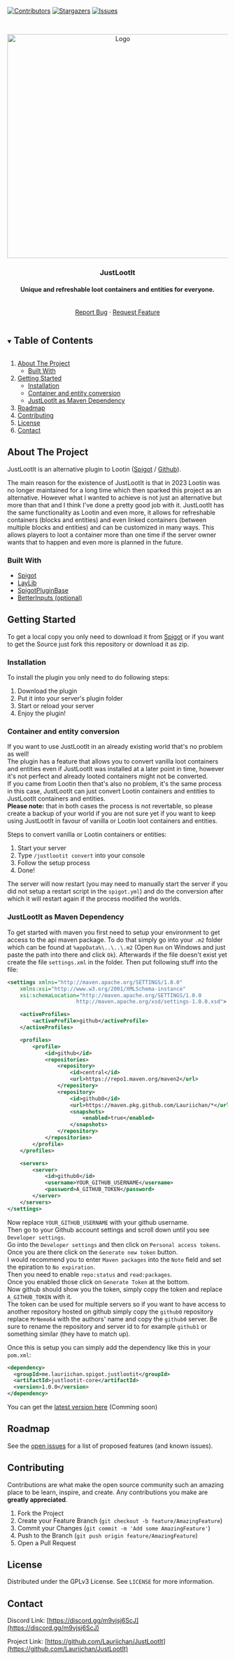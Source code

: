 [![Contributors][contributors-shield]][contributors-url]
[![Stargazers][stars-shield]][stars-url]
[![Issues][issues-shield]][issues-url]

<br />
<p align="center">
  <a href="https://github.com/Lauriichan/JustLootIt">
    <img src="https://raw.githubusercontent.com/Lauriichan/JustLootIt/master/JustLootIt-Icon.png" alt="Logo" width="512"/>
  </a>

  <h3 align="center">JustLootIt</h3>
  <h4 align="center">Unique and refreshable loot containers and entities for everyone.</h4>

  <p align="center">
    <br />
    <a href="https://github.com/Lauriichan/JustLootIt/issues/new">Report Bug</a>
    ·
    <a href="https://github.com/Lauriichan/JustLootIt/issues/new">Request Feature</a>
  </p>
</p>




<!-- TABLE OF CONTENTS -->
<details open="open">
  <summary><h2 style="display: inline-block">Table of Contents</h2></summary>
  <ol>
    <li>
      <a href="#about-the-project">About The Project</a>
      <ul>
        <li><a href="#built-with">Built With</a></li>
      </ul>
    </li>
    <li>
      <a href="#getting-started">Getting Started</a>
      <ul>
        <li><a href="#installation">Installation</a></li>
        <li><a href="#container-and-entity-conversion">Container and entity conversion</a></li>
        <li><a href="#justlootit-as-maven-dependency">JustLootIt as Maven Dependency</a></li>
      </ul>
    </li>
    <li><a href="#roadmap">Roadmap</a></li>
    <li><a href="#contributing">Contributing</a></li>
    <li><a href="#license">License</a></li>
    <li><a href="#contact">Contact</a></li>
  </ol>
</details>



<!-- ABOUT THE PROJECT -->
## About The Project

<!-- <img src="images/banner.png" alt="BetterInputs Banner"/> -->
JustLootIt is an alternative plugin to Lootin ([Spigot](https://www.spigotmc.org/resources/90453/) / [Github](https://github.com/sachingorkar102/Lootin-plugin/)).

The main reason for the existence of JustLootIt is that in 2023 Lootin was no longer maintained for a long time which then sparked this project as an alternative. However what I wanted to achieve is not just an alternative but more than that and I think I've done a pretty good job with it.
JustLootIt has the same functionality as Lootin and even more, it allows for refreshable containers (blocks and entities) and even linked containers (between multiple blocks and entities) and can be customized in many ways.
This allows players to loot a container more than one time if the server owner wants that to happen and even more is planned in the future.

### Built With

* [Spigot](https://hub.spigotmc.org/stash/projects/SPIGOT/repos/spigot/browse)
* [LayLib](https://github.com/Lauriichan/LayLib)
* [SpigotPluginBase](https://github.com/Lauriichan/SpigotPluginBase)
* [BetterInputs (optional)](https://github.com/MrNemo64/better-inputs)


<!-- GETTING STARTED -->
## Getting Started

To get a local copy you only need to download it from [Spigot](https://www.spigotmc.org/resources/justlootit.116493/)
or if you want to get the Source just fork this repository or download it as zip.

### Installation

To install the plugin you only need to do following steps:
1. Download the plugin
2. Put it into your server's plugin folder
3. Start or reload your server
4. Enjoy the plugin!

### Container and entity conversion

If you want to use JustLootIt in an already existing world that's no problem as well!<br/>
The plugin has a feature that allows you to convert vanilla loot containers and entities even if JustLootIt was installed at a later point in time, however it's not perfect and already looted containers might not be converted.<br>
If you came from Lootin then that's also no problem, it's the same process in this case, JustLootIt can just convert Lootin containers and entities to JustLootIt containers and entities.<br>
<b>Please note:</b> that in both cases the process is not revertable, so please create a backup of your world if you are not sure yet if you want to keep using JustLootIt in favour of vanilla or Lootin loot containers and entities.

Steps to convert vanilla or Lootin containers or entities:
1. Start your server
2. Type `/justlootit convert` into your console
3. Follow the setup process
4. Done!

The server will now restart (you may need to manually start the server if you did not setup a restart script in the `spigot.yml`) and do the conversion after which it will restart again if the process modified the worlds.

### JustLootIt as Maven Dependency

To get started with maven you first need to setup your environment to get access to the api maven package.
To do that simply go into your `.m2` folder which can be found at `%appData%\..\..\.m2` (Open `Run` on Windows and just paste the path into there and click `Ok`).
Afterwards if the file doesn't exist yet create the file `settings.xml` in the folder.
Then put following stuff into the file:
```XML
<settings xmlns="http://maven.apache.org/SETTINGS/1.0.0"
	xmlns:xsi="http://www.w3.org/2001/XMLSchema-instance"
	xsi:schemaLocation="http://maven.apache.org/SETTINGS/1.0.0
                      http://maven.apache.org/xsd/settings-1.0.0.xsd">

	<activeProfiles>
		<activeProfile>github</activeProfile>
	</activeProfiles>

	<profiles>
		<profile>
			<id>github</id>
			<repositories>
				<repository>
					<id>central</id>
					<url>https://repo1.maven.org/maven2</url>
				</repository>
				<repository>
					<id>github0</id>
					<url>https://maven.pkg.github.com/Lauriichan/*</url>
					<snapshots>
						<enabled>true</enabled>
					</snapshots>
				</repository>
			</repositories>
		</profile>
	</profiles>

	<servers>
		<server>
			<id>github0</id>
			<username>YOUR_GITHUB_USERNAME</username>
			<password>A_GITHUB_TOKEN</password>
		</server>
	</servers>
</settings>
```
Now replace `YOUR_GITHUB_USERNAME` with your github username.<br>
Then go to your Github account settings and scroll down until you see `Developer settings`.<br>
Go into the `Developer settings` and then click on `Personal access tokens`.<br>
Once you are there click on the `Generate new token` button.<br>
I would recommend you to enter `Maven packages` into the `Note` field and set the epiration to `No expiration`.<br>
Then you need to enable `repo:status` and `read:packages`. <br>
Once you enabled those click on `Generate Token` at the bottom.<br>
Now github should show you the token, simply copy the token and replace `A_GITHUB_TOKEN` with it.<br>
The token can be used for multiple servers so if you want to have access to another repository hosted on github simply copy the `github0` repository replace `MrNemo64` with the authors' name and copy the `github0` server. Be sure to rename the repository and server id to for example `github1` or something similar (they have to match up).<br>

Once this is setup you can simply add the dependency like this in your `pom.xml`:
```xml
<dependency>
  <groupId>me.lauriichan.spigot.justlootit</groupId>
  <artifactId>justlootit-core</artifactId>
  <version>1.0.0</version>
</dependency>
```
You can get the [latest version here](https://github.com/Lauriichan/JustLootIt/) (Comming soon)

<!-- ROADMAP -->
## Roadmap

See the [open issues](https://github.com/Lauriichan/JustLootIt/issues) for a list of proposed features (and known issues).



<!-- CONTRIBUTING -->
## Contributing

Contributions are what make the open source community such an amazing place to be learn, inspire, and create. Any contributions you make are **greatly appreciated**.

1. Fork the Project
2. Create your Feature Branch (`git checkout -b feature/AmazingFeature`)
3. Commit your Changes (`git commit -m 'Add some AmazingFeature'`)
4. Push to the Branch (`git push origin feature/AmazingFeature`)
5. Open a Pull Request



<!-- LICENSE -->
## License
Distributed under the GPLv3 License. See `LICENSE` for more information.



<!-- CONTACT -->
## Contact

Discord Link: [https://discord.gg/m9vjsj6ScJ](https://discord.gg/m9vjsj6ScJ)

Project Link: [https://github.com/Lauriichan/JustLootIt](https://github.com/Lauriichan/JustLootIt)

<!-- MARKDOWN LINKS & IMAGES -->
[contributors-shield]: https://img.shields.io/github/contributors/Lauriichan/JustLootIt.svg?style=flat-square
[contributors-url]: https://github.com/Lauriichan/JustLootIt/graphs/contributors
[stars-shield]: https://img.shields.io/github/stars/Lauriichan/JustLootIt.svg?style=flat-square
[stars-url]: https://github.com/Lauriichan/JustLootIt/stargazers
[issues-shield]: https://img.shields.io/github/issues/Lauriichan/JustLootIt.svg?style=flat-square
[issues-url]: https://github.com/Lauriichan/JustLootIt/issues
